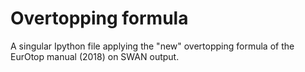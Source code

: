# Overtopping formula
A singular Ipython file applying the "new" overtopping formula of the EurOtop manual (2018) on SWAN output.
